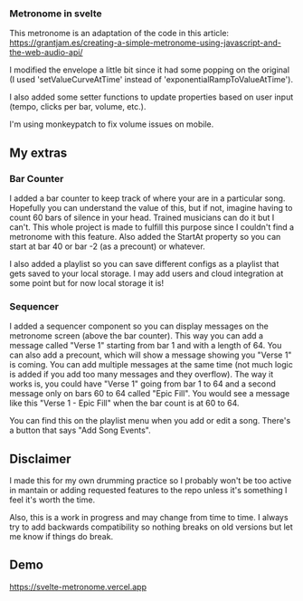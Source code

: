 ### Metronome in svelte

This metronome is an adaptation of the code in this article: 
https://grantjam.es/creating-a-simple-metronome-using-javascript-and-the-web-audio-api/

I modified the envelope a little bit since it had some popping on the original (I used 'setValueCurveAtTime' instead of 'exponentialRampToValueAtTime').

I also added some setter functions to update properties based on user input (tempo, clicks per bar, volume, etc.). 

I'm using monkeypatch to fix volume issues on mobile. 

## My extras

### Bar Counter

I added a bar counter to keep track of where your are in a particular song. Hopefully you can understand the value of this, but if not, imagine having to count 60 bars of silence in your head. Trained musicians can do it but I can't. This whole project is made to fulfill this purpose since I couldn't find a metronome with this feature. Also added the StartAt property so you can start at bar 40 or bar -2 (as a precount) or whatever. 

I also added a playlist so you can save different configs as a playlist that gets saved to your local storage. I may add users and cloud integration at some point but for now local storage it is!

### Sequencer

I added a sequencer component so you can display messages on the metronome screen (above the bar counter). This way you can add a message called "Verse 1" starting from bar 1 and with a length of 64. You can also add a precount, which will show a message showing you "Verse 1" is coming. You can add multiple messages at the same time (not much logic is added if you add too many messages and they overflow). The way it works is, you could have "Verse 1" going from bar 1 to 64 and a second message only on bars 60 to 64 called "Epic Fill". You would see a message like this "Verse 1 - Epic Fill" when the bar count is at 60 to 64. 

You can find this on the playlist menu when you add or edit a song. There's a button that says "Add Song Events".

## Disclaimer

I made this for my own drumming practice so I probably won't be too active in mantain or adding requested features to the repo unless it's something I feel it's worth the time. 

Also, this is a work in progress and may change from time to time. I always try to add backwards compatibility so nothing breaks on old versions but let me know if things do break. 

## Demo

https://svelte-metronome.vercel.app
